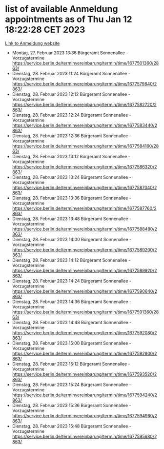 # list of available Anmeldung appointments as of Thu Jan 12 18:22:28 CET 2023
[Link to Anmeldung website](https://service.berlin.de/terminvereinbarung/termin/tag.php?termin=0&anliegen[]=120686&dienstleisterlist=122210,122217,327316,122219,327312,122227,327314,122231,327346,122243,327348,122252,329742,122260,329745,122262,329748,122254,329751,122271,327278,122273,327274,122277,327276,330436,122280,327294,122282,327290,122284,327292,327539,122291,327270,122285,327266,122286,327264,122296,327268,150230,329760,122301,327282,122297,327286,122294,327284,122312,329763,122314,329775,122304,327330,122311,327334,122309,327332,122281,327352,122279,329772,122276,327324,122274,327326,122267,329766,122246,327318,122251,327320,122257,327322,122208,327298,122226,327300,121362,121364&herkunft=http%3A%2F%2Fservice.berlin.de%2Fdienstleistung%2F120686%2F)
- Montag, 27. Februar 2023 13:36 Bürgeramt Sonnenallee - Vorzugstermine https://service.berlin.de/terminvereinbarung/termin/time/1677501360/2863/
- Dienstag, 28. Februar 2023 11:24 Bürgeramt Sonnenallee - Vorzugstermine https://service.berlin.de/terminvereinbarung/termin/time/1677579840/2863/
- Dienstag, 28. Februar 2023 12:12 Bürgeramt Sonnenallee - Vorzugstermine https://service.berlin.de/terminvereinbarung/termin/time/1677582720/2863/
- Dienstag, 28. Februar 2023 12:24 Bürgeramt Sonnenallee - Vorzugstermine https://service.berlin.de/terminvereinbarung/termin/time/1677583440/2863/
- Dienstag, 28. Februar 2023 12:36 Bürgeramt Sonnenallee - Vorzugstermine https://service.berlin.de/terminvereinbarung/termin/time/1677584160/2863/
- Dienstag, 28. Februar 2023 13:12 Bürgeramt Sonnenallee - Vorzugstermine https://service.berlin.de/terminvereinbarung/termin/time/1677586320/2863/
- Dienstag, 28. Februar 2023 13:24 Bürgeramt Sonnenallee - Vorzugstermine https://service.berlin.de/terminvereinbarung/termin/time/1677587040/2863/
- Dienstag, 28. Februar 2023 13:36 Bürgeramt Sonnenallee - Vorzugstermine https://service.berlin.de/terminvereinbarung/termin/time/1677587760/2863/
- Dienstag, 28. Februar 2023 13:48 Bürgeramt Sonnenallee - Vorzugstermine https://service.berlin.de/terminvereinbarung/termin/time/1677588480/2863/
- Dienstag, 28. Februar 2023 14:00 Bürgeramt Sonnenallee - Vorzugstermine https://service.berlin.de/terminvereinbarung/termin/time/1677589200/2863/
- Dienstag, 28. Februar 2023 14:12 Bürgeramt Sonnenallee - Vorzugstermine https://service.berlin.de/terminvereinbarung/termin/time/1677589920/2863/
- Dienstag, 28. Februar 2023 14:24 Bürgeramt Sonnenallee - Vorzugstermine https://service.berlin.de/terminvereinbarung/termin/time/1677590640/2863/
- Dienstag, 28. Februar 2023 14:36 Bürgeramt Sonnenallee - Vorzugstermine https://service.berlin.de/terminvereinbarung/termin/time/1677591360/2863/
- Dienstag, 28. Februar 2023 14:48 Bürgeramt Sonnenallee - Vorzugstermine https://service.berlin.de/terminvereinbarung/termin/time/1677592080/2863/
- Dienstag, 28. Februar 2023 15:00 Bürgeramt Sonnenallee - Vorzugstermine https://service.berlin.de/terminvereinbarung/termin/time/1677592800/2863/
- Dienstag, 28. Februar 2023 15:12 Bürgeramt Sonnenallee - Vorzugstermine https://service.berlin.de/terminvereinbarung/termin/time/1677593520/2863/
- Dienstag, 28. Februar 2023 15:24 Bürgeramt Sonnenallee - Vorzugstermine https://service.berlin.de/terminvereinbarung/termin/time/1677594240/2863/
- Dienstag, 28. Februar 2023 15:36 Bürgeramt Sonnenallee - Vorzugstermine https://service.berlin.de/terminvereinbarung/termin/time/1677594960/2863/
- Dienstag, 28. Februar 2023 15:48 Bürgeramt Sonnenallee - Vorzugstermine https://service.berlin.de/terminvereinbarung/termin/time/1677595680/2863/
